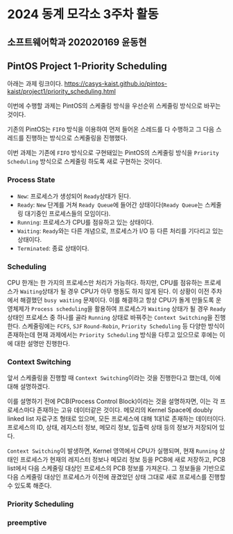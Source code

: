 # 2024 동계 모각소 3주차 활동

## 소프트웨어학과 202020169 윤동현

## PintOS Project 1-Priority Scheduling

아래는 과제 링크이다.
https://casys-kaist.github.io/pintos-kaist/project1/priority_scheduling.html

이번에 수행할 과제는 PintOS의 스케줄링 방식을 우선순위 스케줄링 방식으로 바꾸는 것이다.

기존의 PintOS는 `FIFO` 방식을 이용하여 먼저 들어온 스레드를 다 수행하고 그 다음 스레드를 진행하는 방식으로 스케줄링을 진행했다.

이번 과제는 기존에 `FIFO` 방식으로 구현돼있는 PintOS의 스케줄링 방식을 `Priority Scheduling` 방식으로 스케줄링 하도록 새로 구현하는 것이다.

### Process State

 * `New`: 프로세스가 생성되어 `Ready`상태가 된다.
 * `Ready`: `New` 단계를 거쳐 `Ready Queue`에 들어간 상태이다(`Ready Queue`는 스케줄링 대기중인 프로세스들의 모임이다).
 * `Running`: 프로세스가 CPU를 점유하고 있는 상태이다.
 * `Waiting`: `Ready`와는 다른 개념으로, 프로세스가 I/O 등 다른 처리를 기다리고 있는 상태이다.
 * `Terminated`: 종료 상태이다.

### Scheduling

CPU 한개는 한 가지의 프로세스만 처리가 가능하다. 하지만, CPU를 점유하는 프로세스가 `Waiting`상태가 될 경우 CPU가 아무 행동도 하지 않게 된다. 이 상황이 이전 주차에서 해결했던 `busy waiting` 문제이다. 이를 해결하고 항상 CPU가 돌게 만들도록 운영체제가 `Process scheduling`을 활용하여 프로세스가 `Waiting` 상태가 될 경우 `Ready` 상태인 프로세스 중 하나를 골라 `Running` 상태로 바꿔주는 `Context Switching`을 진행한다. 스케줄링에는 `FCFS`, `SJF` `Round-Robin`, `Priority Scheduling` 등 다양한 방식이 존재하는데 현재 과제에서는 `Priority Scheduling` 방식을 다루고 있으므로 후에는 이에 대한 설명만 진행한다.

### Context Switching

앞서 스케줄링을 진행할 때 `Context Switching`이라는 것을 진행한다고 했는데, 이에 대해 설명하겠다.

이를 설명하기 전에 PCB(Process Control Block)이라는 것을 설명하자면, 이는 각 프로세스마다 존재하는 고유 데이터같은 것이다. 메모리의 Kernel Space에 doubly linked list 자료구조 형태로 있으며, 모든 프로세스에 대해 1대1로 존재하는 데이터이다. 프로세스의 ID, 상태, 레지스터 정보, 메모리 정보, 입출력 상태 등의 정보가 저장되어 있다.

`Context Switching`이 발생하면, Kernel 영역에서 CPU가 실행되며, 현재 `Running` 상태인 프로세스가 현재의 레지스터 정보나 메모리 정보 등을 PCB에 새로 저장하고, PCB list에서 다음 스케줄링 대상인 프로세스의 PCB 정보를 가져온다. 그 정보들을 기반으로 다음 스케줄링 대상인 프로세스가 이전에 끊겼었던 상태 그대로 새로 프로세스를 진행할 수 있도록 해준다.

### Priority Scheduling



### preemptive
